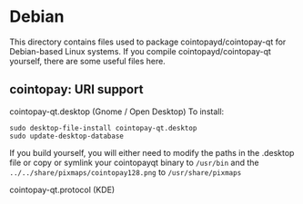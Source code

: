 
Debian
====================
This directory contains files used to package cointopayd/cointopay-qt
for Debian-based Linux systems. If you compile cointopayd/cointopay-qt yourself, there are some useful files here.

## cointopay: URI support ##


cointopay-qt.desktop  (Gnome / Open Desktop)
To install:

	sudo desktop-file-install cointopay-qt.desktop
	sudo update-desktop-database

If you build yourself, you will either need to modify the paths in
the .desktop file or copy or symlink your cointopayqt binary to `/usr/bin`
and the `../../share/pixmaps/cointopay128.png` to `/usr/share/pixmaps`

cointopay-qt.protocol (KDE)

